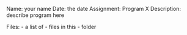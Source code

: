 Name: your name
Date: the date
Assignment: Program X
Description:
    describe program here

Files:
    - a list of 
    - files in this 
    - folder
